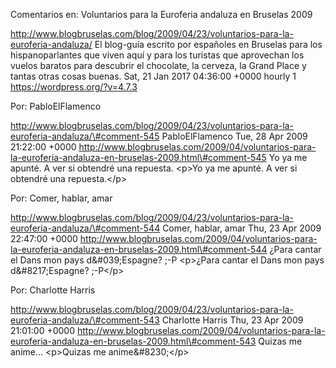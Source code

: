 Comentarios en: Voluntarios para la Euroferia andaluza en Bruselas 2009

http://www.blogbruselas.com/blog/2009/04/23/voluntarios-para-la-euroferia-andaluza/
El blog-guía escrito por españoles en Bruselas para los hispanoparlantes
que viven aquí y para los turistas que aprovechan los vuelos baratos
para descubrir el chocolate, la cerveza, la Grand Place y tantas otras
cosas buenas. Sat, 21 Jan 2017 04:36:00 +0000 hourly 1
https://wordpress.org/?v=4.7.3

Por: PabloElFlamenco

http://www.blogbruselas.com/blog/2009/04/23/voluntarios-para-la-euroferia-andaluza/\#comment-545
PabloElFlamenco Tue, 28 Apr 2009 21:22:00 +0000
http://www.blogbruselas.com/2009/04/voluntarios-para-la-euroferia-andaluza-en-bruselas-2009.html\#comment-545
Yo ya me apunté. A ver si obtendré una repuesta. \<p\>Yo ya me apunté. A
ver si obtendré una repuesta.\</p\>

Por: Comer, hablar, amar

http://www.blogbruselas.com/blog/2009/04/23/voluntarios-para-la-euroferia-andaluza/\#comment-544
Comer, hablar, amar Thu, 23 Apr 2009 22:47:00 +0000
http://www.blogbruselas.com/2009/04/voluntarios-para-la-euroferia-andaluza-en-bruselas-2009.html\#comment-544
¿Para cantar el Dans mon pays d&\#039;Espagne? ;-P \<p\>¿Para cantar el
Dans mon pays d&\#8217;Espagne? ;-P\</p\>

Por: Charlotte Harris

http://www.blogbruselas.com/blog/2009/04/23/voluntarios-para-la-euroferia-andaluza/\#comment-543
Charlotte Harris Thu, 23 Apr 2009 21:01:00 +0000
http://www.blogbruselas.com/2009/04/voluntarios-para-la-euroferia-andaluza-en-bruselas-2009.html\#comment-543
Quizas me anime\... \<p\>Quizas me anime&\#8230;\</p\>
